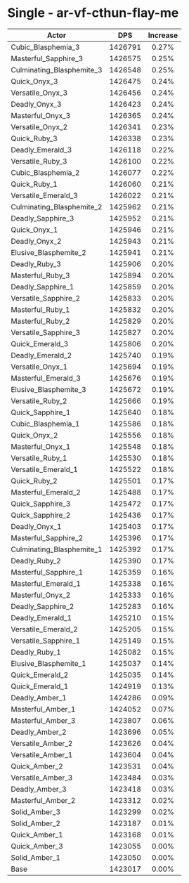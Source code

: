 # Single - ar-vf-cthun-flay-me
| Actor | DPS | Increase |
|---|:---:|:---:|
|Cubic_Blasphemia_3|1426791|0.27%|
|Masterful_Sapphire_3|1426575|0.25%|
|Culminating_Blasphemite_3|1426548|0.25%|
|Quick_Onyx_3|1426475|0.24%|
|Versatile_Onyx_3|1426456|0.24%|
|Deadly_Onyx_3|1426423|0.24%|
|Masterful_Onyx_3|1426365|0.24%|
|Versatile_Onyx_2|1426341|0.23%|
|Quick_Ruby_3|1426338|0.23%|
|Deadly_Emerald_3|1426118|0.22%|
|Versatile_Ruby_3|1426100|0.22%|
|Cubic_Blasphemia_2|1426077|0.22%|
|Quick_Ruby_1|1426060|0.21%|
|Versatile_Emerald_3|1426022|0.21%|
|Culminating_Blasphemite_2|1425962|0.21%|
|Deadly_Sapphire_3|1425952|0.21%|
|Quick_Onyx_1|1425946|0.21%|
|Deadly_Onyx_2|1425943|0.21%|
|Elusive_Blasphemite_2|1425941|0.21%|
|Deadly_Ruby_3|1425906|0.20%|
|Masterful_Ruby_3|1425894|0.20%|
|Deadly_Sapphire_1|1425859|0.20%|
|Versatile_Sapphire_2|1425833|0.20%|
|Masterful_Ruby_1|1425832|0.20%|
|Masterful_Ruby_2|1425829|0.20%|
|Versatile_Sapphire_3|1425827|0.20%|
|Quick_Emerald_3|1425806|0.20%|
|Deadly_Emerald_2|1425740|0.19%|
|Versatile_Onyx_1|1425694|0.19%|
|Masterful_Emerald_3|1425676|0.19%|
|Elusive_Blasphemite_3|1425672|0.19%|
|Versatile_Ruby_2|1425666|0.19%|
|Quick_Sapphire_1|1425640|0.18%|
|Cubic_Blasphemia_1|1425586|0.18%|
|Quick_Onyx_2|1425556|0.18%|
|Masterful_Onyx_1|1425548|0.18%|
|Versatile_Ruby_1|1425530|0.18%|
|Versatile_Emerald_1|1425522|0.18%|
|Quick_Ruby_2|1425501|0.17%|
|Masterful_Emerald_2|1425488|0.17%|
|Quick_Sapphire_3|1425472|0.17%|
|Quick_Sapphire_2|1425436|0.17%|
|Deadly_Onyx_1|1425403|0.17%|
|Masterful_Sapphire_2|1425396|0.17%|
|Culminating_Blasphemite_1|1425392|0.17%|
|Deadly_Ruby_2|1425390|0.17%|
|Masterful_Sapphire_1|1425359|0.16%|
|Masterful_Emerald_1|1425338|0.16%|
|Masterful_Onyx_2|1425333|0.16%|
|Deadly_Sapphire_2|1425283|0.16%|
|Deadly_Emerald_1|1425210|0.15%|
|Versatile_Emerald_2|1425205|0.15%|
|Versatile_Sapphire_1|1425149|0.15%|
|Deadly_Ruby_1|1425082|0.15%|
|Elusive_Blasphemite_1|1425037|0.14%|
|Quick_Emerald_2|1425035|0.14%|
|Quick_Emerald_1|1424919|0.13%|
|Deadly_Amber_1|1424286|0.09%|
|Masterful_Amber_1|1424052|0.07%|
|Masterful_Amber_3|1423807|0.06%|
|Deadly_Amber_2|1423696|0.05%|
|Versatile_Amber_2|1423626|0.04%|
|Versatile_Amber_1|1423604|0.04%|
|Quick_Amber_2|1423531|0.04%|
|Versatile_Amber_3|1423484|0.03%|
|Deadly_Amber_3|1423418|0.03%|
|Masterful_Amber_2|1423312|0.02%|
|Solid_Amber_3|1423299|0.02%|
|Solid_Amber_2|1423187|0.01%|
|Quick_Amber_1|1423168|0.01%|
|Quick_Amber_3|1423055|0.00%|
|Solid_Amber_1|1423050|0.00%|
|Base|1423017|0.00%|
